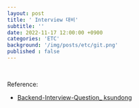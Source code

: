 ```yaml
---
layout: post
title: ' Interview 대비'
subtitle: ''
date: 2022-11-17 12:00:00 +0900
categories: 'ETC'
background: '/img/posts/etc/git.png'
published : false
---
```





<BR>

Reference:
- [Backend-Interview-Question_ ksundong](https://github.com/ksundong/backend-interview-question)

